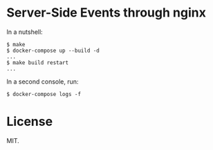 # Server-Side Events through nginx

In a nutshell:

```
$ make
$ docker-compose up --build -d
...
$ make build restart
...
```

In a second console, run:

```
$ docker-compose logs -f
```

# License

MIT.

